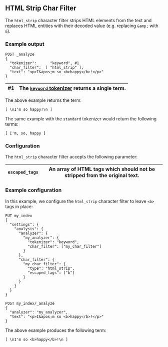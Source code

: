 ## HTML Strip Char Filter

The `html_strip` character filter strips HTML elements from the text and replaces HTML entities with their decoded value (e.g. replacing `&amp;` with `&`).

### Example output
    
    
    POST _analyze
    {
      "tokenizer":      "keyword", #1
      "char_filter":  [ "html_strip" ],
      "text": "<p>I&apos;m so <b>happy</b>!</p>"
    }

#1| The [`keyword` tokenizer](analysis-keyword-tokenizer.html) returns a single term.     
---|---  
  
The above example returns the term:
    
    
    [ \nI'm so happy!\n ]

The same example with the `standard` tokenizer would return the following terms:
    
    
    [ I'm, so, happy ]

### Configuration

The `html_strip` character filter accepts the following parameter:

`escaped_tags`| An array of HTML tags which should not be stripped from the original text.     
---|---  
  
### Example configuration

In this example, we configure the `html_strip` character filter to leave `<b>` tags in place:
    
    
    PUT my_index
    {
      "settings": {
        "analysis": {
          "analyzer": {
            "my_analyzer": {
              "tokenizer": "keyword",
              "char_filter": ["my_char_filter"]
            }
          },
          "char_filter": {
            "my_char_filter": {
              "type": "html_strip",
              "escaped_tags": ["b"]
            }
          }
        }
      }
    }
    
    POST my_index/_analyze
    {
      "analyzer": "my_analyzer",
      "text": "<p>I&apos;m so <b>happy</b>!</p>"
    }

The above example produces the following term:
    
    
    [ \nI'm so <b>happy</b>!\n ]
